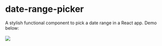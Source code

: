 # date-range-picker
<div align="centre">
  A stylish functional component to pick a date range in a React app. Demo below:
  <br>
  <br>
  <img src="https://github.com/TomMcKenna1/date-range-picker/blob/main/resources/demo.gif">
</div>
